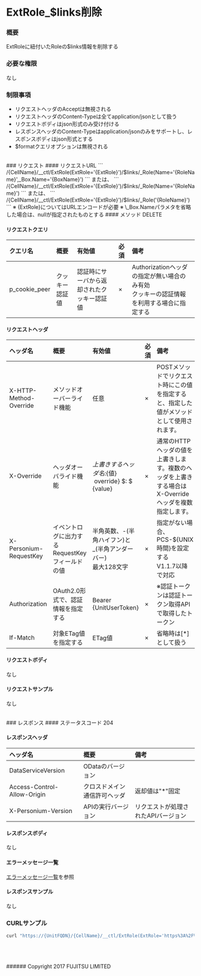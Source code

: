 # ExtRole_$links削除
### 概要
ExtRoleに紐付いたRoleの$links情報を削除する

### 必要な権限
なし

### 制限事項
* リクエストヘッダのAcceptは無視される
* リクエストヘッダのContent-Typeは全てapplication/jsonとして扱う
* リクエストボディはjson形式のみ受け付ける
* レスポンスヘッダのContent-Typeはapplication/jsonのみをサポートし、レスポンスボディはjson形式とする
* $formatクエリオプションは無視される

<br>
### リクエスト
#### リクエストURL
```
/{CellName}/__ctl/ExtRole(ExtRole='{ExtRole}')/$links/_Role(Name='{RoleName}',_Box.Name='{BoxName}')
```
または、
```
/{CellName}/__ctl/ExtRole(ExtRole='{ExtRole}')/$links/_Role(Name='{RoleName}')
```
または、
```
/{CellName}/__ctl/ExtRole(ExtRole='{ExtRole}')/$links/_Role('{RoleName}')
```
※ {ExtRole}についてはURLエンコードが必要
※ \_Box.Nameパラメタを省略した場合は、nullが指定されたものとする
#### メソッド
DELETE

#### リクエストクエリ

|クエリ名<br>|概要<br>|有効値<br>|必須<br>|備考<br>|
|:--|:--|:--|:--|:--|
|p_cookie_peer<br>|クッキー認証値<br>|認証時にサーバから返却されたクッキー認証値<br>|×<br>|Authorizationヘッダの指定が無い場合のみ有効<br>クッキーの認証情報を利用する場合に指定する<br>|
#### リクエストヘッダ

|ヘッダ名<br>|概要<br>|有効値<br>|必須<br>|備考<br>|
|:--|:--|:--|:--|:--|
|X-HTTP-Method-Override<br>|メソッドオーバーライド機能<br>|任意<br>|×<br>|POSTメソッドでリクエスト時にこの値を指定すると、指定した値がメソッドとして使用されます。<br>|
|X-Override<br>|ヘッダオーバライド機能<br>|${上書きするヘッダ名}:${値} &#160;override} $: $ {value}<br>|×<br>|通常のHTTPヘッダの値を上書きします。複数のヘッダを上書きする場合はX-Overrideヘッダを複数指定します。<br>|
|X-Personium-RequestKey<br>|イベントログに出力するRequestKeyフィールドの値<br>|半角英数、-(半角ハイフン)と_(半角アンダーバー)<br>最大128文字<br>|×<br>|指定がない場合、PCS-${UNIX時間}を設定する<br>V1.1.7以降で対応<br>|
|Authorization<br>|OAuth2.0形式で、認証情報を指定する<br>|Bearer {UnitUserToken}<br>|×<br>|※認証トークンは認証トークン取得APIで取得したトークン<br>|
|If-Match<br>|対象ETag値を指定する<br>|ETag値<br>|×<br>|省略時は[*]として扱う<br>|
#### リクエストボディ
なし

#### リクエストサンプル
なし

<br>
### レスポンス
#### ステータスコード
204

#### レスポンスヘッダ

|ヘッダ名<br>|概要<br>|備考<br>|
|:--|:--|:--|
|DataServiceVersion<br>|ODataのバージョン<br>|&#160;<br>|
|Access-Control-Allow-Origin<br>|クロスドメイン通信許可ヘッダ<br>|返却値は"*"固定<br>|
|X-Personium-Version<br>|APIの実行バージョン<br>|リクエストが処理されたAPIバージョン<br>|

#### レスポンスボディ
なし

#### エラーメッセージ一覧
[エラーメッセージ一覧](200_Error_Messages.html)を参照

#### レスポンスサンプル
なし

### CURLサンプル

```sh
curl "https://{UnitFQDN}/{CellName}/__ctl/ExtRole(ExtRole='https%3A%2F%2F{UnitFQDN}%2F{CellName}%2F__role%2F__%2F{ExtRoleName}',_Relation.Name='{RelationName}',_Relation._Box.Name='{BoxName}')/\$links/_Role('{RoleName}')" -X DELETE -i -H 'Authorization: Bearer {UnitUserToken}' -H 'Accept: application/json'
```
<br>
<br>
<br>
###### Copyright 2017    FUJITSU LIMITED
